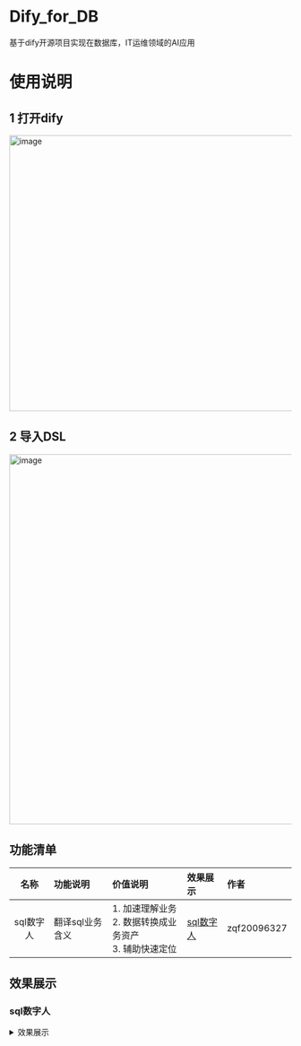 # Dify_for_DB
基于dify开源项目实现在数据库，IT运维领域的AI应用
# 使用说明
## 1 打开dify
<img width="1879" height="492" alt="image" src="https://github.com/user-attachments/assets/d017c7a8-9b63-42c6-9647-526efcd61e63" />

## 2 导入DSL
<img width="1868" height="660" alt="image" src="https://github.com/user-attachments/assets/4ad1a9e2-9020-40ab-bb12-6ec95f215f53" />

## 功能清单

| 名称 | 功能说明 | 价值说明 | 效果展示 | 作者 |
|:----:|:-----|:-----|:-----|:-------|
| sql数字人 | 翻译sql业务含义 | 1. 加速理解业务<br>2. 数据转换成业务资产<br>3. 辅助快速定位 |[sql数字人](#sql数字人)| zqf20096327 |


## 效果展示
### sql数字人
<details>
<summary>效果展示</summary>
  <img width="582" height="592" alt="image" src="https://github.com/user-attachments/assets/a2c74b06-4978-43ec-bfd6-eabc0496b1ed" />
  <img width="933" height="807" alt="image" src="https://github.com/user-attachments/assets/acc1246c-8d2d-49cb-9a12-ad6a51bbb035" />
  <img width="1015" height="780" alt="image" src="https://github.com/user-attachments/assets/d235b716-67f5-4363-8380-8ae540c0287a" />
  <img width="657" height="277" alt="image" src="https://github.com/user-attachments/assets/82a2117d-4a41-4319-ad63-56090f0c0c3a" />

</details>
